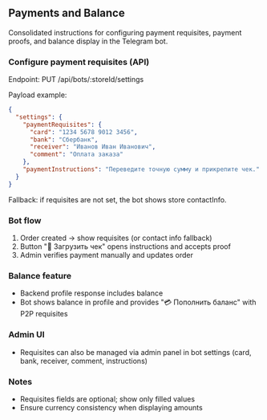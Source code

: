 ## Payments and Balance

Consolidated instructions for configuring payment requisites, payment proofs, and balance display in the Telegram bot.

### Configure payment requisites (API)
Endpoint: PUT /api/bots/:storeId/settings

Payload example:
```json
{
  "settings": {
    "paymentRequisites": {
      "card": "1234 5678 9012 3456",
      "bank": "Сбербанк",
      "receiver": "Иванов Иван Иванович",
      "comment": "Оплата заказа"
    },
    "paymentInstructions": "Переведите точную сумму и прикрепите чек."
  }
}
```

Fallback: if requisites are not set, the bot shows store contactInfo.

### Bot flow
1) Order created → show requisites (or contact info fallback)
2) Button "📸 Загрузить чек" opens instructions and accepts proof
3) Admin verifies payment manually and updates order

### Balance feature
- Backend profile response includes balance
- Bot shows balance in profile and provides "💳 Пополнить баланс" with P2P requisites

### Admin UI
- Requisites can also be managed via admin panel in bot settings (card, bank, receiver, comment, instructions)

### Notes
- Requisites fields are optional; show only filled values
- Ensure currency consistency when displaying amounts


